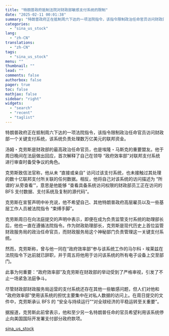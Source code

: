 ```yaml
---
title: "特朗普政府抵制法院对财政部敏感支付系统的限制"
date: "2025-02-11 00:01:38"
summary: "特朗普政府正在抵制周六下达的一项法院指令，该指令限制政治任命官员访问财政部..."
categories:
  - "sina_us_stock"
lang:
  - "zh-CN"
translations:
  - "zh-CN"
tags:
  - "sina_us_stock"
menu: ""
thumbnail: ""
lead: ""
comments: false
authorbox: false
pager: true
toc: false
mathjax: false
sidebar: "right"
widgets:
  - "search"
  - "recent"
  - "taglist"
---
```


特朗普政府正在抵制周六下达的一项法院指令，该指令限制政治任命官员访问财政部一个关键支付系统，该系统负责处理数万亿美元的联邦资金。

汤姆・克劳斯是财政部的最高政治任命官员，也是埃隆・马斯克的重要盟友。他于周日晚间在法庭做出回应，首次解释了自己在领导 “政府效率部”对联邦支付系统进行审查时备受争议的角色。

克劳斯致信法官称，他从未 “直接或亲自” 访问过该支付系统，也未接触过其处理的数十亿联邦支付所关联的任何数据。相反，他将自己对该系统的访问描述为 “所谓的‘从旁查看’”，意思是他能够 “查看具备系统访问权限的财政部员工正在访问的 BFS 支付数据、支付系统及复制的源代码”。

克劳斯在宣誓声明中补充说，他不希望自己、其他特朗普政府高层雇员以及一些基层工作人员被法院指令 “束缚手脚”。

克劳斯周日在向法庭提交的声明中表示，即便在成为负责监管支付系统的助理部长后，他也一直在遵循法院指令。作为财政助理部长，克劳斯是现代历史上首位监管财政服务局的政治任命官员，而财政服务局这个神秘部门负责管理这一关键支付系统。

然而，克劳斯称，曾与他一同在“政府效率部”参与该系统工作的马尔科・埃莱兹在法院指令下达前就已辞职，并于周五将他用于访问该系统的所有电子设备上交至部门。

此事为何重要：“政府效率部”及克劳斯在财政部的举动受到了严格审视，引发了不止一场紧急法庭争斗。

尽管财政部财政服务局运营的支付系统还存在其他一些敏感问题，但人们对他和 “政府效率部”使用该系统的担忧主要集中在对私人数据的访问上。在周日提交的文件中，克劳斯承认 BFS 的 “安全与持续运行”“对全球经济的平稳运转至关重要”。

据报道，克劳斯此前曾表示，他和至少另一名特朗普任命的官员希望利用该系统停止向美国国际开发署支付部分政府款项。

[sina_us_stock](https://finance.sina.com.cn/world/2025-02-11/doc-ineizrav7057338.shtml)
